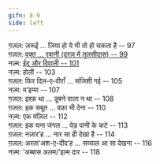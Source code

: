```yaml
---
gifn: 8-9
side: left
---
```


ग़ज़ल: ज़रूई … ज़िया हो ये भी तो हो सकता है -- 97  
ग़ज़ल: [वक़्त … रवानी (दरज़ में तुलसीदास) -- 99](/Hanoz?presentation=true#25)  
नज़्म: [ईद और दिवाली -- 101](/Hanoz?presentation=true#27)  
नज़्म: होली -- 103  
ग़ज़ल: फिर दिल-ए-वीराँ … संजिशी गई -- 105  
नज़्म: म’इम्मा -- 107  
ग़ज़ल: इश्क़ था … डूबने वाला न था -- 108  
ग़ज़ल: इक सबूत … वफ़ा भी देना -- 110  
नज़्म: एक मंज़िल -- 112  
ग़ज़ल: इक घना जंगल … पेड़ पानी के कटे -- 113  
ग़ज़ल: नज़ार’ह … नार सा ही देखा है -- 114  
ग़ज़ल: अरता’अश-ए-दीद’ह … सय्याल आ सा देखना -- 116  
नज़्म: ‘अब्बास अलम/’इल्म दार -- 118